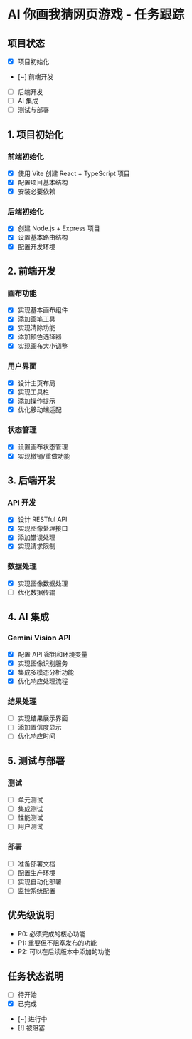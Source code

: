 # AI 你画我猜网页游戏 - 任务跟踪

## 项目状态
- [x] 项目初始化
- [~] 前端开发
- [ ] 后端开发
- [ ] AI 集成
- [ ] 测试与部署

## 1. 项目初始化
### 前端初始化
- [x] 使用 Vite 创建 React + TypeScript 项目
- [x] 配置项目基本结构
- [x] 安装必要依赖

### 后端初始化
- [x] 创建 Node.js + Express 项目
- [x] 设置基本路由结构
- [x] 配置开发环境

## 2. 前端开发
### 画布功能
- [x] 实现基本画布组件
- [x] 添加画笔工具
- [x] 实现清除功能
- [x] 添加颜色选择器
- [x] 实现画布大小调整

### 用户界面
- [x] 设计主页布局
- [x] 实现工具栏
- [x] 添加操作提示
- [x] 优化移动端适配

### 状态管理
- [x] 设置画布状态管理
- [x] 实现撤销/重做功能

## 3. 后端开发
### API 开发
- [x] 设计 RESTful API
- [x] 实现图像处理接口
- [x] 添加错误处理
- [x] 实现请求限制

### 数据处理
- [x] 实现图像数据处理
- [ ] 优化数据传输

## 4. AI 集成
### Gemini Vision API
- [x] 配置 API 密钥和环境变量
- [x] 实现图像识别服务
- [x] 集成多模态分析功能
- [x] 优化响应处理流程

### 结果处理
- [ ] 实现结果展示界面
- [ ] 添加置信度显示
- [ ] 优化响应时间

## 5. 测试与部署
### 测试
- [ ] 单元测试
- [ ] 集成测试
- [ ] 性能测试
- [ ] 用户测试

### 部署
- [ ] 准备部署文档
- [ ] 配置生产环境
- [ ] 实现自动化部署
- [ ] 监控系统配置

## 优先级说明
- P0: 必须完成的核心功能
- P1: 重要但不阻塞发布的功能
- P2: 可以在后续版本中添加的功能

## 任务状态说明
- [ ] 待开始
- [x] 已完成
- [~] 进行中
- [!] 被阻塞